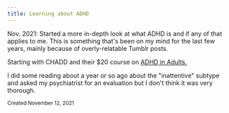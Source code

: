 ```yaml
---
title: Learning about ADHD
---
```


Nov. 2021: Started a more in-depth look at what ADHD is and if any of that applies to me. This is something that's been on my mind for the last few years, mainly because of overly-relatable Tumblr posts. 

Starting with CHADD and their $20 course on [ADHD in Adults.](https://chadd.org/adult-to-adult/)

I did some reading about a year or so ago about the "inattentive" subtype and asked my psychiatrist for an evaluation but I don't think it was very thorough.



<small>Created November 12, 2021</small>
